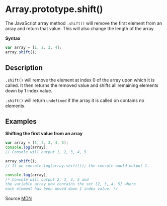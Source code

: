 # Array.prototype.shift()

The JavaScript array method `.shift()` will remove the first element from an array and return that value. This will also change the length of the array

**Syntax**
```js
var array = [1, 2, 3, 4];
array.shift();
```

## Description 

`.shift()` will remove the element at index 0 of the array upon which it is called. It then returns the removed value and shifts all remaining elements down by 1 index value.

`.shift()` will return `undefined` if the array it is called on contains no elements.


## Examples

**Shifting the first value from an array**
```js
var array = [1, 2, 3, 4, 5];
console.log(array);
// Console will output 1, 2, 3, 4, 5

array.shift();
// If we console.log(array.shift()); the console would output 1.

console.log(array);
/* Console will output 2, 3, 4, 5 and 
the variable array now contains the set [2, 3, 4, 5] where 
each element has been moved down 1 index value. */

```


Source [MDN](https://developer.mozilla.org/en-US/docs/Web/JavaScript/Reference/Global_Objects/Array/shift)